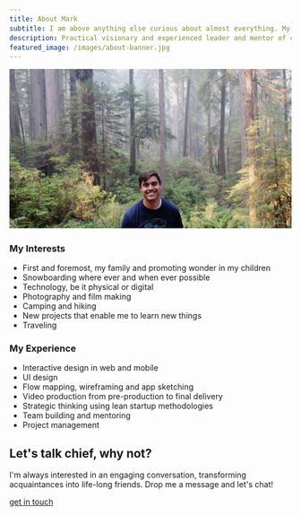 ```yaml
---
title: About Mark
subtitle: I am above anything else curious about almost everything. My curiousity has led me to explore history, design, art, film & video, photography and so many other ideas and skills. The way beautiful objects and captivating experiences are designed and created is the cornerstone of my work.
description: Practical visionary and experienced leader and mentor of creative teams focused on discovery of new digital platforms and setting strategy for new digital experiences.
featured_image: /images/about-banner.jpg
---
```


![](/images/about-banner.jpg)

### My Interests

- First and foremost, my family and promoting wonder in my children
- Snowboarding where ever and when ever possible
- Technology, be it physical or digital
- Photography and film making
- Camping and hiking
- New projects that enable me to learn new things
- Traveling

### My Experience

- Interactive design in web and mobile
- UI design
- Flow mapping, wireframing and app sketching
- Video production from pre-production to final delivery
- Strategic thinking using lean startup methodologies
- Team building and mentoring
- Project management

## Let's talk chief, why not?

I'm always interested in an engaging conversation, transforming acquaintances into life-long friends. Drop me a message and let's chat!

<a href="/contact" class="button button--large">get in touch</a>
